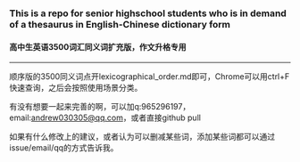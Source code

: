 ### This is a repo for senior highschool students who is in demand of a thesaurus in English-Chinese dictionary form

#### 高中生英语3500词汇同义词扩充版，作文升格专用
---

顺序版的3500同义词点开lexicographical_order.md即可，Chrome可以用ctrl+F快速查询，之后会按照使用场景分类。

有没有想要一起来完善的啊，可以加q:965296197，email:andrew030305@qq.com，或者直接github pull

如果有什么修改上的建议，或者认为可以删减某些词，添加某些词都可以通过issue/email/qq的方式告诉我。
